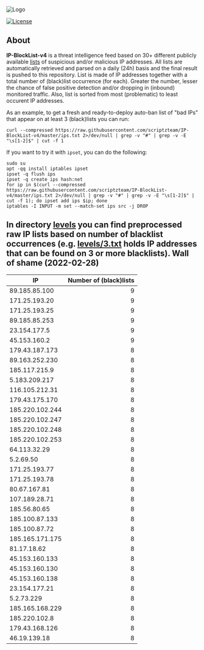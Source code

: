 ![Logo](https://i.imgur.com/PyKLAe7.png)

[![License](https://img.shields.io/badge/license-The_Unlicense-red.svg)](https://unlicense.org/)

About
----

**IP-BlockList-v4** is a threat intelligence feed based on 30+ different publicly available [lists](https://github.com/stamparm/maltrail) of suspicious and/or malicious IP addresses. All lists are automatically retrieved and parsed on a daily (24h) basis and the final result is pushed to this repository. List is made of IP addresses together with a total number of (black)list occurrence (for each). Greater the number, lesser the chance of false positive detection and/or dropping in (inbound) monitored traffic. Also, list is sorted from most (problematic) to least occurent IP addresses.

As an example, to get a fresh and ready-to-deploy auto-ban list of "bad IPs" that appear on at least 3 (black)lists you can run:

```
curl --compressed https://raw.githubusercontent.com/scriptzteam/IP-BlockList-v4/master/ips.txt 2>/dev/null | grep -v "#" | grep -v -E "\s[1-2]$" | cut -f 1
```

If you want to try it with `ipset`, you can do the following:

```
sudo su
apt -qq install iptables ipset
ipset -q flush ips
ipset -q create ips hash:net
for ip in $(curl --compressed https://raw.githubusercontent.com/scriptzteam/IP-BlockList-v4/master/ips.txt 2>/dev/null | grep -v "#" | grep -v -E "\s[1-2]$" | cut -f 1); do ipset add ips $ip; done
iptables -I INPUT -m set --match-set ips src -j DROP
```

In directory [levels](levels) you can find preprocessed raw IP lists based on number of blacklist occurrences (e.g. [levels/3.txt](levels/3.txt) holds IP addresses that can be found on 3 or more blacklists).
Wall of shame (2022-02-28)
----

|IP|Number of (black)lists|
|---|--:|
89.185.85.100|9
171.25.193.20|9
171.25.193.25|9
89.185.85.253|9
23.154.177.5|9
45.153.160.2|9
179.43.187.173|8
89.163.252.230|8
185.117.215.9|8
5.183.209.217|8
116.105.212.31|8
179.43.175.170|8
185.220.102.244|8
185.220.102.247|8
185.220.102.248|8
185.220.102.253|8
64.113.32.29|8
5.2.69.50|8
171.25.193.77|8
171.25.193.78|8
80.67.167.81|8
107.189.28.71|8
185.56.80.65|8
185.100.87.133|8
185.100.87.72|8
185.165.171.175|8
81.17.18.62|8
45.153.160.133|8
45.153.160.130|8
45.153.160.138|8
23.154.177.21|8
5.2.73.229|8
185.165.168.229|8
185.220.102.8|8
179.43.168.126|8
46.19.139.18|8
